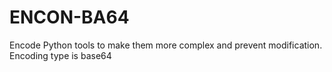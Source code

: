 # ENCON-BA64
Encode Python tools to make them more complex and prevent modification. Encoding type is base64
